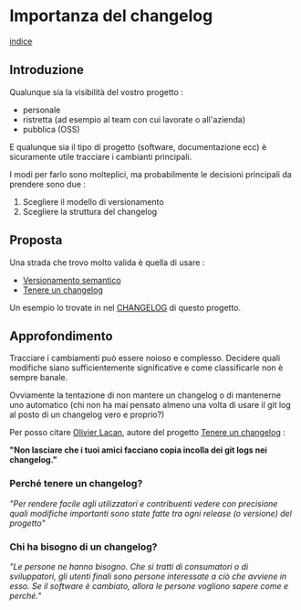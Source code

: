 # Importanza del changelog

[indice](../../../README.md)

## Introduzione

Qualunque sia la visibilità del vostro progetto :
- personale
- ristretta (ad esempio al team con cui lavorate o all'azienda)
- pubblica (OSS)

E qualunque sia il tipo di progetto (software, documentazione ecc) è sicuramente utile tracciare i cambianti principali.

I modi per farlo sono molteplici, ma probabilmente le decisioni principali da prendere sono due : 
1. Scegliere il modello di versionamento
2. Scegliere la struttura del changelog

## Proposta

Una strada che trovo molto valida è quella di usare : 
- [Versionamento semantico](https://semver.org/)
- [Tenere un changelog](https://keepachangelog.com/)

Un esempio lo trovate in nel [CHANGELOG](../../../CHANGELOG.md) di questo progetto.

## Approfondimento

Tracciare i cambiamenti può essere noioso e complesso. 
Decidere quali modifiche siano sufficientemente significative e come classificarle non è sempre banale.

Ovviamente la tentazione di non mantere un changelog o di mantenerne uno automatico (chi non ha mai pensato almeno una volta di usare il git log al posto di un changelog vero e proprio?)

Per posso citare [Olivier Lacan](https://github.com/olivierlacan/keep-a-changelog), autore del progetto [Tenere un changelog](https://github.com/olivierlacan/keep-a-changelog) :

**"Non lasciare che i tuoi amici facciano copia incolla dei git logs nei changelog."**

### Perché tenere un changelog?

*"Per rendere facile agli utilizzatori e contribuenti vedere con precisione quali modifiche importanti sono state fatte tra ogni release (o versione) del progetto"*

### Chi ha bisogno di un changelog?

*"Le persone ne hanno bisogno. Che si tratti di consumatori o di sviluppatori, gli utenti finali sono persone interessate a ciò che avviene in esso. Se il software è cambiato, allora le persone vogliono sapere come e perché."*

